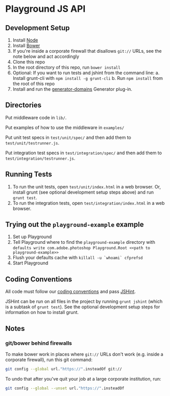 Playground JS API
=================

Development Setup
-----------------

1. Install [Node](http://nodejs.org/)
2. Install [Bower](http://bower.io/)
3. If you're inside a corporate firewall that disallows `git://` URLs, see the note below and act accordingly
4. Clone this repo
5. In the root directory of this repo, run `bower install`
6. Optional: If you want to run tests and jshint from the command line:
   a. Install grunt-cli with `npm install -g grunt-cli`
   b. Run `npm install` from the root of this repo
7. Install and run the [generator-domains](https://github.com/iwehrman/generator-domains) Generator plug-in.

Directories
-----------

Put middleware code in `lib/`.

Put examples of how to use the middleware in `examples/`

Put unit test specs in `test/unit/spec/` and then add them to `test/unit/testrunner.js`.

Put integration test specs in `test/integration/spec/` and then add them to `test/integration/testrunner.js`.

Running Tests
-------------

1. To run the unit tests, open `test/unit/index.html` in a web browser. Or, install grunt (see optional development setup steps above) and run `grunt test`.
2. To run the integration tests, open `test/integration/index.html` in a web browser.

Trying out the `playground-example` example
-------------------------------------------

1. Set up Playground
2. Tell Playground where to find the `playground-example` directory with `defaults write com.adobe.photoshop Playground.Root <<path to playground-example>>`
3. Flush your defaults cache with ```killall -u `whoami` cfprefsd```
4. Start Playground

Coding Conventions
------------------

All code must follow our [coding conventions](https://github.com/adobe-photoshop/playground-api/wiki/Coding-Conventions) and pass [JSHint](http://www.jshint.com/).

JSHint can be run on all files in the project by running `grunt jshint` (which is a subtask of `grunt test`). See the optional development setup steps for information on how to install grunt.

Notes
-----

### git/bower behind firewalls

To make bower work in places where `git://` URLs don't work (e.g. inside a corporate firewall), run this git command:

```bash
git config --global url."https://".insteadOf git://
```

To undo that after you've quit your job at a large corporate institution, run:

```bash
git config --global --unset url."https://".insteadOf
```
